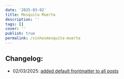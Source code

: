 ```yaml
---
date: '2025-03-02'
title: Mosquita Muerta
description: ''
tags: []
cover: ''
publish: true
permalink: /vinhosmosquita-muerta
---
```


## Changelog:
 - 02/03/2025: [added default frontmatter to all posts](https://github.com/bolokoz/yurio/commit/9756dc53320db69a162e10b64f310a555bc90f06)
